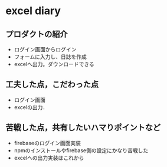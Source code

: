 # excel diary

## プロダクトの紹介

- ログイン画面からログイン
- フォームに入力し、日誌を作成
- excelへ出力。ダウンロードできる


## 工夫した点，こだわった点

- ログイン画面
- excelの出力．

## 苦戦した点，共有したいハマりポイントなど

- firebaseのログイン画面実装
- npmのインストールやfirebase側の設定にかなり苦戦した
- excelへの出力実装はこれから

